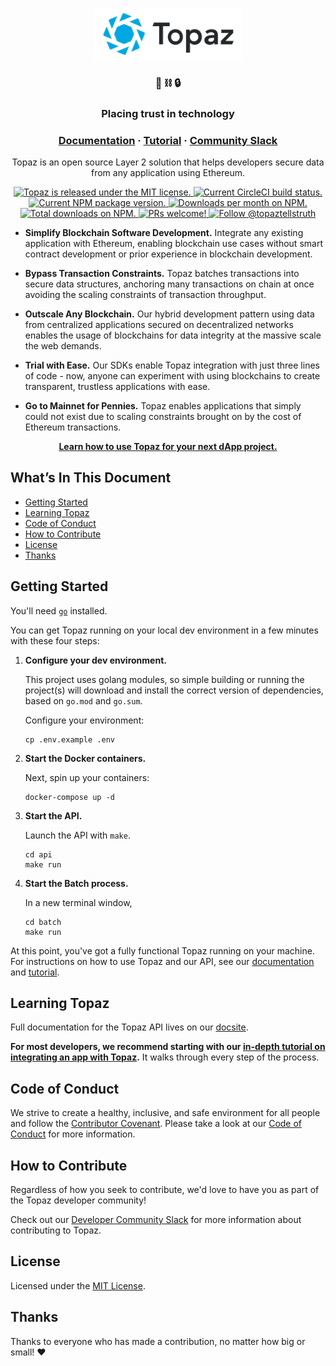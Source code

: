 <p align="center">
  <a href="https://topaz.io">
    <img alt="Topaz" src="topaz.svg" width="240" />
  </a>
</p>
<h3 align="center">
  💎 ⛓️ 🔒
</h3>
<h3 align="center">
  Placing trust in technology
</h3>
<h3 align="center">
  <a href="https://topaz.io/docs/">Documentation</a>
  <span> · </span>
  <a href="https://topaz.io/tutorial/">Tutorial</a>
  <span> · </span>
  <a href="https://join.slack.com/t/topaz-developers/shared_invite/zt-7bxno80m-nGrysu2fid_vh0iFFr5hUg">Community Slack</a>
</h3>
<p align="center">
  Topaz is an open source Layer 2 solution that helps developers secure data
  from any application using Ethereum.
</p>
<p align="center">
  <a href="https://github.com/decent-labs/topaz/blob/master/LICENSE">
    <img src="https://img.shields.io/badge/license-MIT-blue.svg" alt="Topaz is
    released under the MIT license." />
  </a>
  <a href="https://circleci.com/gh/decent-labs/topaz">
    <img src="https://circleci.com/gh/decent-labs/topaz.svg?style=shield"
    alt="Current CircleCI build status." />
  </a>
  <a href="https://www.npmjs.org/package/topaz">
    <img src="https://img.shields.io/npm/v/topaz.svg" alt="Current NPM
    package version." />
  </a>
  <a href="https://npmcharts.com/compare/topaz?minimal=true">
    <img src="https://img.shields.io/npm/dm/topaz.svg" alt="Downloads
    per month on NPM." />
  </a>
  <a href="https://npmcharts.com/compare/topaz?minimal=true">
    <img src="https://img.shields.io/npm/dt/topaz.svg" alt="Total
    downloads on NPM." />
  </a>
  <a href="https://topaz.io/tutorial">
    <img src="https://img.shields.io/badge/PRs-welcome-brightgreen.svg"
    alt="PRs welcome!" />
  </a>
  <a href="https://twitter.com/intent/follow?screen_name=topaztellstruth">
    <img
    src="https://img.shields.io/twitter/follow/topaztellstruth.svg?label=Follow%20topaztellstruth"
    alt="Follow @topaztellstruth" />
  </a>
</p>

- **Simplify Blockchain Software Development.** Integrate any existing
  application with Ethereum, enabling blockchain use cases without smart
  contract development or prior experience in blockchain development.

- **Bypass Transaction Constraints.** Topaz batches transactions into secure
  data structures, anchoring many transactions on chain at once avoiding the
  scaling constraints of transaction throughput.

- **Outscale Any Blockchain.** Our hybrid development pattern using data from
  centralized applications secured on decentralized networks enables the usage
  of blockchains for data integrity at the massive scale the web demands.

- **Trial with Ease.** Our SDKs enable Topaz integration with just three lines
  of code - now, anyone can experiment with using blockchains to create
  transparent, trustless applications with ease.

- **Go to Mainnet for Pennies.** Topaz enables applications that simply could
  not exist due to scaling constraints brought on by the cost of Ethereum
  transactions.

<p align="center">
  <a href="https://topaz.io/tutorial">
    <b>Learn how to use Topaz for your next dApp project.</b>
  </a>
</p>

## What’s In This Document

- [Getting Started](#getting-started)
- [Learning Topaz](#learning-topaz)
- [Code of Conduct](#code-of-conduct)
- [How to Contribute](#how-to-contribute)
- [License](#license)
- [Thanks](#thanks)

## Getting Started

You'll need [`go`](https://golang.org/) installed.

You can get Topaz running on your local dev environment in a few minutes with
these four steps:

1. **Configure your dev environment.**

    This project uses golang modules, so simple building or running the
    project(s) will download and install the correct version of dependencies,
    based on `go.mod` and `go.sum`.

    Configure your environment:

    ```shell
    cp .env.example .env
    ```

2. **Start the Docker containers.**

    Next, spin up your containers:

    ```shell
    docker-compose up -d
    ```

3. **Start the API.**

    Launch the API with `make`.

    ```shell
    cd api
    make run
    ```

4. **Start the Batch process.**

    In a new terminal window,

    ```shell
    cd batch
    make run
    ```

At this point, you've got a fully functional Topaz running on your machine. For
instructions on how to use Topaz and our API, see our
[documentation](https://topaz.io/docs) and
[tutorial](https://topaz.io/tutorial).

## Learning Topaz

Full documentation for the Topaz API lives on our
[docsite](https://topaz.io/docs).

**For most developers, we recommend starting with our [in-depth tutorial on
integrating an app with Topaz](https://topaz.io/tutorial).** It walks through
every step of the process.

## Code of Conduct

We strive to create a healthy, inclusive, and safe environment for all people
and follow the [Contributor Covenant](https://contributor-covenant.org). Please
take a look at our [Code of Conduct](./CODE_OF_CONDUCT.md) for more
information.

## How to Contribute

Regardless of how you seek to contribute, we'd love to have you as part of the
Topaz developer community!

Check out our [Developer Community Slack](https://join.slack.com/t/topaz-developers/shared_invite/zt-7bxno80m-nGrysu2fid_vh0iFFr5hUg)
for more information about contributing to Topaz.

## License

Licensed under the [MIT License](./LICENSE).

## Thanks

Thanks to everyone who has made a contribution, no matter how big or small!
:heart:
